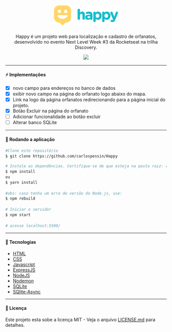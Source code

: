 <h1 align="center">
  <img alt="Happy" title="Happy" src="public/images/logo-color.svg" width="200px" />
 </h1>
 
<p align="center">
  Happy é um projeto web para localização e cadastro de orfanatos, desenvolvido no evento Next Level Week #3 da Rocketseat na trilha Discovery.
</p>

<p align="center">
  <img src="public/images/preview.gif">
</p>

---
<p align="center">
  
#### :zap: Implementações
 - [x] novo campo para endereços no banco de dados
 - [x] exibir novo campo na página do orfanato logo abaixo do mapa.
 - [x] Link na logo da página orfanatos redirecionando para a página inicial do projeto.
 - [x] Botão Excluir na página do orfanato
 - [ ] Adicionar funcionalidade ao botão excluir
 - [ ] Alterar banco SQLite
</p>

---

#### 🧭 Rodando a aplicação
```bash
#Clone este repositório
$ git clone https://github.com/carlospessin/Happy
```

```bash
# Instale as dependências. Certifique-se de que esteja na pasta raiz: cd happy
$ npm install
ou
$ yarn install

#obs: caso tenha um erro de versão do Node.js, use:
$ npm rebuild

# Iniciar o servidor
$ npm start

# acesse localhost:5500/
```
---

#### :rocket: Tecnologias
- [HTML](https://developer.mozilla.org/pt-BR/docs/Web/HTML)
- [CSS](https://developer.mozilla.org/pt-BR/docs/Web/CSS)
- [Javascript](https://www.javascript.com/)
- [ExpressJS](https://expressjs.com/)
- [NodeJS](https://nodejs.org/en/)
- [Nodemon](https://github.com/remy/nodemon)
- [SQLite](https://www.sqlite.org/index.html)
- [SQlite-Async](https://www.npmjs.com/package/sqlite-async)

---

#### :memo: Licença
Este projeto esta sobe a licença MIT - Veja o arquivo [LICENSE.md](https://github.com/carlospessin/Happy/blob/master/LICENSE.md) para detalhes.

